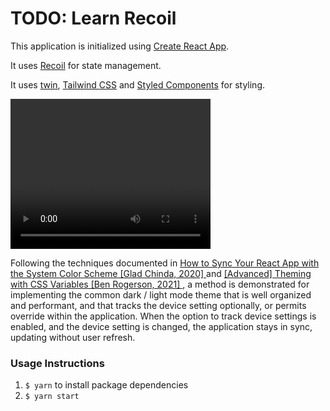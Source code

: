 # TODO: Learn Recoil

This application is initialized using [Create
React App](https://create-react-app.dev/).

It uses [Recoil](https://recoiljs.org/) for state
management.

It uses [twin](https://github.com/ben-rogerson/twin.macro), [Tailwind CSS](https://tailwindcss.com/) and
[Styled Components](https://styled-components.com/) for styling.

<video width="320" height="240" controls>
  <source src="doc/color-scheme-sync.mp4" type="video/mp4">
</video>

Following the techniques documented in [
How to Sync Your React App with the System
Color Scheme [Glad Chinda, 2020]
](https://blog.bitsrc.io/how-to-sync-your-react-app-with-the-system-color-scheme-78c0ad00074b) and [
[Advanced] Theming with CSS Variables
[Ben Rogerson, 2021]
](https://github.com/ben-rogerson/twin.macro/blob/master/docs/advanced-theming.md), a method is demonstrated for implementing the common
dark / light mode theme that is well organized and
performant, and that tracks the device setting optionally,
or permits override within the application. When the
option to track device settings is enabled, and the device setting is changed, the application stays in sync,
updating without user refresh.

### Usage Instructions

1. `$ yarn` to install package dependencies
2. `$ yarn start`
